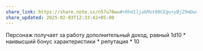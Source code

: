 ```yaml
---
share_link: https://share.note.sx/n57u76wu#+Rhd1ljakMot09CEgu+yBjZ9mDwdgSmgg4x+BhrImyQ
share_updated: 2025-02-03T12:33:42+05:00
---
```

Персонаж получает за работу дополнительный доход, равный 1d10 * наивысший бонус характеристики * репутация * 10